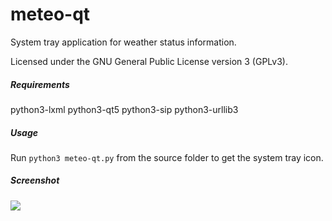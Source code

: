 meteo-qt
========

System tray application for weather status information.

Licensed under the GNU General Public License version 3 (GPLv3).

##### Requirements
python3-lxml
python3-qt5
python3-sip
python3-urllib3

##### Usage
Run ```python3 meteo-qt.py``` from the source folder to get the system tray icon.

##### Screenshot

<a>
  <img src="https://raw.github.com/dglent/meteo-qt/master/meteo-qt.png"/>
</a>
